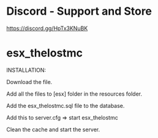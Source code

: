 # Discord - Support and Store
https://discord.gg/HpTx3KNuBK

# esx_thelostmc

INSTALLATION:

Download the file.

Add all the files to [esx] folder in the resources folder.

Add the esx_thelostmc.sql file to the database.

Add this to server.cfg => start esx_thelostmc

Clean the cache and start the server.

